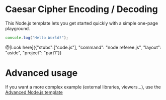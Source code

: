 # Caesar Cipher Encoding / Decoding

This Node.js template lets you get started quickly with a simple one-page playground.

```javascript runnable
console.log("Hello World!");
```

@[Look here]({"stubs":["code.js"], "command": "node referee.js", "layout": "aside", "project": "part1"})

# Advanced usage

If you want a more complex example (external libraries, viewers...), use the [Advanced Node.js template](https://tech.io/select-repo/442)
